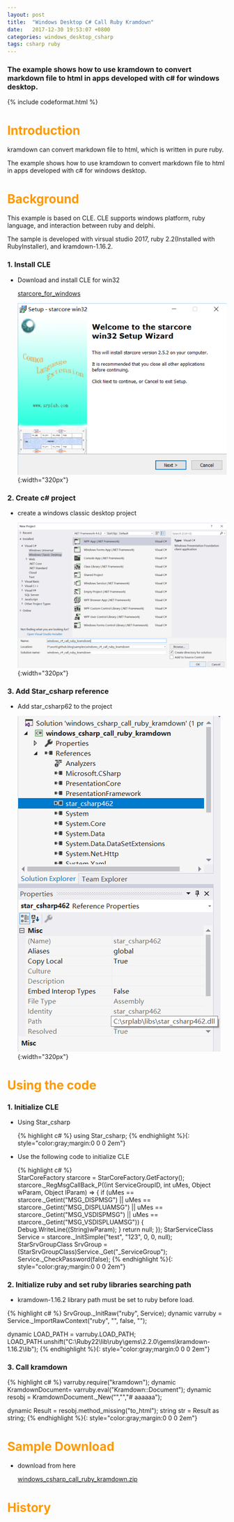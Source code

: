 ```yaml
---
layout: post
title:  "Windows Desktop C# Call Ruby Kramdown"
date:   2017-12-30 19:53:07 +0800
categories: windows_desktop_csharp
tags: csharp ruby
---
```


### The example shows how to use kramdown to convert markdown file to html in apps developed with c# for windows desktop.

{% include codeformat.html %}

<h1 align = "left"><font color="#FF9900">Introduction</font></h1>

kramdown can convert markdown file to html, which is written in pure ruby.

The example shows how to use kramdown to convert markdown file to html in apps developed with c# for windows desktop.

<h1 align = "left"><font color="#FF9900">Background</font></h1>

This example is based on CLE. CLE supports windows platform, ruby language, and interaction between ruby and delphi.

The sample is developed with virsual studio 2017, ruby 2.2(Installed with RubyInstaller), and kramdown-1.16.2.

### 1. Install CLE

*   Download and install CLE for win32

    [starcore_for_windows](https://github.com/srplab/starcore_for_windows  "starcore_for_windows")
    
    ![](/images/install_starcore_win32_2_5_2.png){:width="320px"}

### 2. Create c# project
    
*   create a windows classic desktop project
    
    ![](/images/windows_csharp_create_project.png){:width="320px"}

### 3. Add Star_csharp reference

*   Add star_csharp62 to the project

    ![](/images/windows_csharp_add_star_csharp.png){:width="320px"}    

<h1 align = "left"><font color="#FF9900">Using the code</font></h1>
    

### 1. Initialize CLE

*   Using Star_csharp

    {% highlight c# %}
using Star_csharp;
    {% endhighlight %}{: style="color:gray;margin:0 0 0 2em"}  
    
*   Use the following code to initialize CLE

    {% highlight c# %}    
StarCoreFactory starcore = StarCoreFactory.GetFactory();
starcore._RegMsgCallBack_P((int ServiceGroupID, int uMes, Object wParam, Object lParam) => 
{
    if (uMes == starcore._Getint("MSG_DISPMSG") || uMes == starcore._Getint("MSG_DISPLUAMSG") || uMes == starcore._Getint("MSG_VSDISPMSG") || uMes == starcore._Getint("MSG_VSDISPLUAMSG"))
    {
        Debug.WriteLine((String)wParam);
    }
    return null;
});
StarServiceClass Service = starcore._InitSimple("test", "123", 0, 0, null);
StarSrvGroupClass SrvGroup = (StarSrvGroupClass)Service._Get("_ServiceGroup");
Service._CheckPassword(false);
{% endhighlight %}{: style="color:gray;margin:0 0 0 2em"}      

### 2. Initialize ruby and set ruby libraries searching path

*  kramdown-1.16.2 library path must be set to ruby before load.

{% highlight c# %}
SrvGroup._InitRaw("ruby", Service);
dynamic varruby = Service._ImportRawContext("ruby", "", false, "");

dynamic LOAD_PATH = varruby.LOAD_PATH;
LOAD_PATH.unshift("C:\\Ruby22\\lib\\ruby\\gems\\2.2.0\\gems\\kramdown-1.16.2\\lib");
{% endhighlight %}{: style="color:gray;margin:0 0 0 2em"} 
     
### 3. Call kramdown

{% highlight c# %}
varruby.require("kramdown");
dynamic KramdownDocument= varruby.eval("Kramdown::Document");
dynamic resobj = KramdownDocument._New("","","# aaaaaa");

dynamic Result  = resobj.method_missing("to_html");
string str = Result as string;
{% endhighlight %}{: style="color:gray;margin:0 0 0 2em"}

<h1 align = "left"><font color="#FF9900">Sample Download</font></h1>

*   download from here

    [windows_csharp_call_ruby_kramdown.zip](/datas/windows_csharp_call_ruby_kramdown.zip  "windows_csharp_call_ruby_kramdown")

<h1 align = "left"><font color="#FF9900">History</font></h1>


